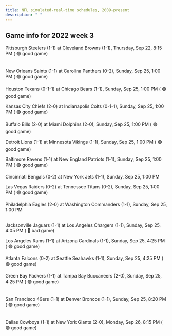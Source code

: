```yaml
---
title: NFL simulated-real-time schedules, 2009-present
description: " "
---
```


## Game info for 2022 week 3
Pittsburgh Steelers (1-1) at Cleveland Browns (1-1), Thursday, Sep 22, 8:15 PM (	:green_circle: good game)

<br/>New Orleans Saints (1-1) at Carolina Panthers (0-2), Sunday, Sep 25, 1:00 PM (	:green_circle: good game)

Houston Texans (0-1-1) at Chicago Bears (1-1), Sunday, Sep 25, 1:00 PM (	:green_circle: good game)

Kansas City Chiefs (2-0) at Indianapolis Colts (0-1-1), Sunday, Sep 25, 1:00 PM (	:green_circle: good game)

Buffalo Bills (2-0) at Miami Dolphins (2-0), Sunday, Sep 25, 1:00 PM (	:green_circle: good game)

Detroit Lions (1-1) at Minnesota Vikings (1-1), Sunday, Sep 25, 1:00 PM (	:green_circle: good game)

Baltimore Ravens (1-1) at New England Patriots (1-1), Sunday, Sep 25, 1:00 PM (	:green_circle: good game)

Cincinnati Bengals (0-2) at New York Jets (1-1), Sunday, Sep 25, 1:00 PM

Las Vegas Raiders (0-2) at Tennessee Titans (0-2), Sunday, Sep 25, 1:00 PM (	:green_circle: good game)

Philadelphia Eagles (2-0) at Washington Commanders (1-1), Sunday, Sep 25, 1:00 PM

<br/>Jacksonville Jaguars (1-1) at Los Angeles Chargers (1-1), Sunday, Sep 25, 4:05 PM (	:red_circle: bad game)

Los Angeles Rams (1-1) at Arizona Cardinals (1-1), Sunday, Sep 25, 4:25 PM (	:green_circle: good game)

Atlanta Falcons (0-2) at Seattle Seahawks (1-1), Sunday, Sep 25, 4:25 PM (	:green_circle: good game)

Green Bay Packers (1-1) at Tampa Bay Buccaneers (2-0), Sunday, Sep 25, 4:25 PM (	:green_circle: good game)

<br/>San Francisco 49ers (1-1) at Denver Broncos (1-1), Sunday, Sep 25, 8:20 PM (	:green_circle: good game)

<br/>Dallas Cowboys (1-1) at New York Giants (2-0), Monday, Sep 26, 8:15 PM (	:green_circle: good game)

